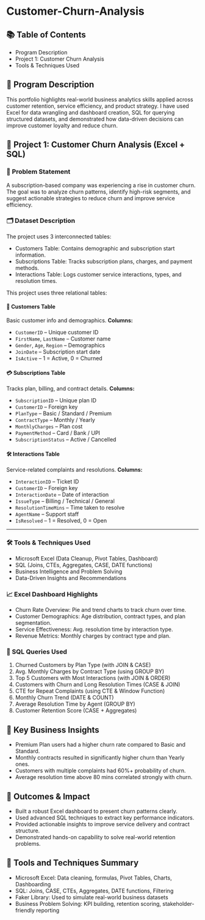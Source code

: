 # Customer-Churn-Analysis

## 📚 Table of Contents

- Program Description  
- Project 1: Customer Churn Analysis  
- Tools & Techniques Used  

## 🔎 Program Description

This portfolio highlights real-world business analytics skills applied across customer retention, service efficiency, and product strategy. I have used Excel for data wrangling and dashboard creation, SQL for querying structured datasets, and demonstrated how data-driven decisions can improve customer loyalty and reduce churn.

## 📁 Project 1: Customer Churn Analysis (Excel + SQL)

### 🧠 Problem Statement

A subscription-based company was experiencing a rise in customer churn. The goal was to analyze churn patterns, identify high-risk segments, and suggest actionable strategies to reduce churn and improve service efficiency.

### 🗂️ Dataset Description

The project uses 3 interconnected tables:

- Customers Table: Contains demographic and subscription start information.
- Subscriptions Table: Tracks subscription plans, charges, and payment methods.
- Interactions Table: Logs customer service interactions, types, and resolution times.

This project uses three relational tables:

#### 🧍 Customers Table

Basic customer info and demographics.
**Columns:**

* `CustomerID` – Unique customer ID
* `FirstName`, `LastName` – Customer name
* `Gender`, `Age`, `Region` – Demographics
* `JoinDate` – Subscription start date
* `IsActive` – 1 = Active, 0 = Churned

#### 💳 Subscriptions Table

Tracks plan, billing, and contract details.
**Columns:**

* `SubscriptionID` – Unique plan ID
* `CustomerID` – Foreign key
* `PlanType` – Basic / Standard / Premium
* `ContractType` – Monthly / Yearly
* `MonthlyCharges` – Plan cost
* `PaymentMethod` – Card / Bank / UPI
* `SubscriptionStatus` – Active / Cancelled

#### 🛠️ Interactions Table

Service-related complaints and resolutions.
**Columns:**

* `InteractionID` – Ticket ID
* `CustomerID` – Foreign key
* `InteractionDate` – Date of interaction
* `IssueType` – Billing / Technical / General
* `ResolutionTimeMins` – Time taken to resolve
* `AgentName` – Support staff
* `IsResolved` – 1 = Resolved, 0 = Open

---

### 🛠️ Tools & Techniques Used

- Microsoft Excel (Data Cleanup, Pivot Tables, Dashboard)
- SQL (Joins, CTEs, Aggregates, CASE, DATE functions)
- Business Intelligence and Problem Solving
- Data-Driven Insights and Recommendations

### 📈 Excel Dashboard Highlights

- Churn Rate Overview: Pie and trend charts to track churn over time.
- Customer Demographics: Age distribution, contract types, and plan segmentation.
- Service Effectiveness: Avg. resolution time by interaction type.
- Revenue Metrics: Monthly charges by contract type and plan.

### 🧾 SQL Queries Used
1. Churned Customers by Plan Type (with JOIN & CASE)
2. Avg. Monthly Charges by Contract Type (using GROUP BY)
3. Top 5 Customers with Most Interactions (with JOIN & ORDER)
4. Customers with Churn and Long Resolution Times (CASE & JOIN)
5. CTE for Repeat Complaints (using CTE & Window Function)
6. Monthly Churn Trend (DATE & COUNT)
7. Average Resolution Time by Agent (GROUP BY)
8. Customer Retention Score (CASE + Aggregates)

## 🎯 Key Business Insights

- Premium Plan users had a higher churn rate compared to Basic and Standard.
- Monthly contracts resulted in significantly higher churn than Yearly ones.
- Customers with multiple complaints had 60%+ probability of churn.
- Average resolution time above 80 mins correlated strongly with churn.

## 📌 Outcomes & Impact

- Built a robust Excel dashboard to present churn patterns clearly.
- Used advanced SQL techniques to extract key performance indicators.
- Provided actionable insights to improve service delivery and contract structure.
- Demonstrated hands-on capability to solve real-world retention problems.

## 🧰 Tools and Techniques Summary

- Microsoft Excel: Data cleaning, formulas, Pivot Tables, Charts, Dashboarding  
- SQL: Joins, CASE, CTEs, Aggregates, DATE functions, Filtering  
- Faker Library: Used to simulate real-world business datasets  
- Business Problem Solving: KPI building, retention scoring, stakeholder-friendly reporting
